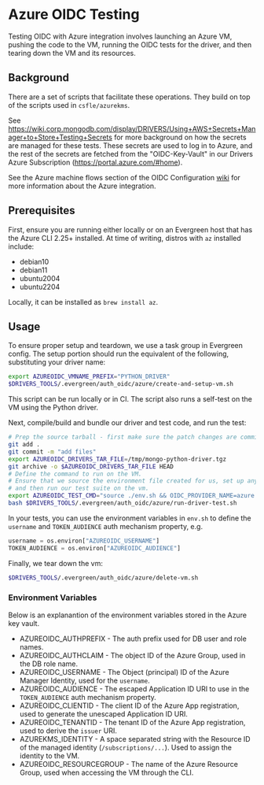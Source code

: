 # Azure OIDC Testing

Testing OIDC with Azure integration involves launching an Azure VM, pushing the code to the VM, running the OIDC tests
for the driver, and then tearing down the VM and its resources.

## Background

There are a set of scripts that facilitate these operations. They build on top of the scripts used in `csfle/azurekms`.

See https://wiki.corp.mongodb.com/display/DRIVERS/Using+AWS+Secrets+Manager+to+Store+Testing+Secrets for more background
on how the secrets are managed for these tests. These secrets are used to log in to Azure, and the rest of the secrets
are fetched from the "OIDC-Key-Vault" in our Drivers Azure Subscription (https://portal.azure.com/#home).

See the Azure machine flows section of the OIDC Configuration
[wiki](https://wiki.corp.mongodb.com/display/ENG/OIDC+Configuration#OIDCConfiguration-ServiceAccounts/ManagedIdentities/MachineFlows)
for more information about the Azure integration.

## Prerequisites

First, ensure you are running either locally or on an Evergreen host that has the Azure CLI 2.25+ installed. At time of
writing, distros with `az` installed include:

- debian10
- debian11
- ubuntu2004
- ubuntu2204

Locally, it can be installed as `brew install az`.

## Usage

To ensure proper setup and teardown, we use a task group in Evergreen config. The setup portion should run the
equivalent of the following, substituting your driver name:

```bash
export AZUREOIDC_VMNAME_PREFIX="PYTHON_DRIVER"
$DRIVERS_TOOLS/.evergreen/auth_oidc/azure/create-and-setup-vm.sh
```

This script can be run locally or in CI. The script also runs a self-test on the VM using the Python driver.

Next, compile/build and bundle our driver and test code, and run the test:

```bash
# Prep the source tarball - first make sure the patch changes are committed before using `git archive`.
git add .
git commit -m "add files"
export AZUREOIDC_DRIVERS_TAR_FILE=/tmp/mongo-python-driver.tgz
git archive -o $AZUREOIDC_DRIVERS_TAR_FILE HEAD
# Define the command to run on the VM.
# Ensure that we source the environment file created for us, set up any other variables we need,
# and then run our test suite on the vm.
export AZUREOIDC_TEST_CMD="source ./env.sh && OIDC_PROVIDER_NAME=azure ./.evergreen/run-mongodb-oidc-test.sh"
bash $DRIVERS_TOOLS/.evergreen/auth_oidc/azure/run-driver-test.sh
```

In your tests, you can use the environment variables in `env.sh` to define the `username` and `TOKEN_AUDIENCE` auth
mechanism property, e.g.

```python
username = os.environ["AZUREOIDC_USERNAME"]
TOKEN_AUDIENCE = os.environ["AZUREOIDC_AUDIENCE"]
```

Finally, we tear down the vm:

```bash
$DRIVERS_TOOLS/.evergreen/auth_oidc/azure/delete-vm.sh
```

### Environment Variables

Below is an explanantion of the environment variables stored in the Azure key vault.

- AZUREOIDC_AUTHPREFIX - The auth prefix used for DB user and role names.
- AZUREOIDC_AUTHCLAIM - The object ID of the Azure Group, used in the DB role name.
- AZUREOIDC_USERNAME - The Object (principal) ID of the Azure Manager Identity, used for the `username`.
- AZUREOIDC_AUDIENCE - The escaped Application ID URI to use in the `TOKEN_AUDIENCE` auth mechanism property.
- AZUREOIDC_CLIENTID - The client ID of the Azure App registration, used to generate the unescaped Application ID URI.
- AZUREOIDC_TENANTID - The tenant ID of the Azure App registration, used to derive the `issuer` URI.
- AZUREKMS_IDENTITY - A space separated string with the Resource ID of the managed identity (`/subscriptions/...`). Used
  to assign the identity to the VM.
- AZUREOIDC_RESOURCEGROUP - The name of the Azure Resource Group, used when accessing the VM through the CLI.
